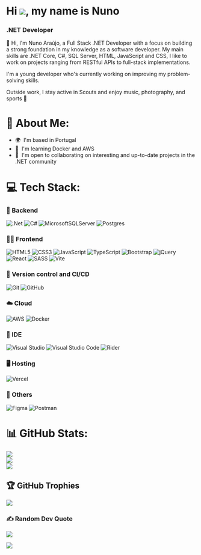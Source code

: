 # Hi ![](https://user-images.githubusercontent.com/18350557/176309783-0785949b-9127-417c-8b55-ab5a4333674e.gif), my name is Nuno

### .NET Developer

👋 Hi, I'm Nuno Araújo, a Full Stack .NET Developer with a focus on building a strong foundation in my knowledge as a software developer. My main skills are .NET Core, C#, SQL Server, HTML, JavaScript and CSS, I like to work on projects ranging from RESTful APIs to full-stack implementations.

I'm a young developer who's currently working on improving my problem-solving skills.

Outside work, I stay active in Scouts and enjoy music, photography, and sports 🏃

# 💫 About Me:
* 🌍  I'm based in Portugal
* 🧠  I'm learning Docker and AWS
* 🤝  I'm open to collaborating on interesting and up-to-date projects in the .NET community

# 💻 Tech Stack:

### 💾 Backend

![.Net](https://img.shields.io/badge/.NET-5C2D91?style=for-the-badge&logo=.net&logoColor=white) ![C#](https://img.shields.io/badge/c%23-%23239120.svg?style=for-the-badge&logo=csharp&logoColor=white) ![MicrosoftSQLServer](https://img.shields.io/badge/Microsoft%20SQL%20Server-CC2927?style=for-the-badge&logo=microsoft%20sql%20server&logoColor=white) ![Postgres](https://img.shields.io/badge/postgres-%23316192.svg?style=for-the-badge&logo=postgresql&logoColor=white)

### 👨‍💻 Frontend

 ![HTML5](https://img.shields.io/badge/html5-%23E34F26.svg?style=for-the-badge&logo=html5&logoColor=white) ![CSS3](https://img.shields.io/badge/css3-%231572B6.svg?style=for-the-badge&logo=css3&logoColor=white) ![JavaScript](https://img.shields.io/badge/javascript-%23323330.svg?style=for-the-badge&logo=javascript&logoColor=%23F7DF1E) ![TypeScript](https://img.shields.io/badge/typescript-%23007ACC.svg?style=for-the-badge&logo=typescript&logoColor=white) ![Bootstrap](https://img.shields.io/badge/bootstrap-%238511FA.svg?style=for-the-badge&logo=bootstrap&logoColor=white) ![jQuery](https://img.shields.io/badge/jquery-%230769AD.svg?style=for-the-badge&logo=jquery&logoColor=white) ![React](https://img.shields.io/badge/react-%2320232a.svg?style=for-the-badge&logo=react&logoColor=%2361DAFB) ![SASS](https://img.shields.io/badge/SASS-hotpink.svg?style=for-the-badge&logo=SASS&logoColor=white) ![Vite](https://img.shields.io/badge/vite-%23646CFF.svg?style=for-the-badge&logo=vite&logoColor=white) 

### 🎠 Version control and CI/CD

![Git](https://img.shields.io/badge/git-%23F05033.svg?style=for-the-badge&logo=git&logoColor=white) ![GitHub](https://img.shields.io/badge/github-%23121011.svg?style=for-the-badge&logo=github&logoColor=white)

### ☁️ Cloud
![AWS](https://img.shields.io/badge/AWS-%23FF9900.svg?style=for-the-badge&logo=amazon-aws&logoColor=white) ![Docker](https://img.shields.io/badge/docker-%230db7ed.svg?style=for-the-badge&logo=docker&logoColor=white)

### 🚀 IDE

![Visual Studio](https://img.shields.io/badge/Visual%20Studio-5C2D91.svg?style=for-the-badge&logo=visual-studio&logoColor=white) ![Visual Studio Code](https://img.shields.io/badge/Visual%20Studio%20Code-0078d7.svg?style=for-the-badge&logo=visual-studio-code&logoColor=white) ![Rider](https://img.shields.io/badge/Rider-000000.svg?style=for-the-badge&logo=Rider&logoColor=white&color=black&labelColor=crimson)

### 🖥️ Hosting

![Vercel](https://img.shields.io/badge/vercel-%23000000.svg?style=for-the-badge&logo=vercel&logoColor=white)

### 🤖 Others

![Figma](https://img.shields.io/badge/figma-%23F24E1E.svg?style=for-the-badge&logo=figma&logoColor=white)  ![Postman](https://img.shields.io/badge/Postman-FF6C37?style=for-the-badge&logo=postman&logoColor=white)

 
# 📊 GitHub Stats:
![](https://github-readme-stats.vercel.app/api?username=SilverX21&theme=dark&hide_border=false&include_all_commits=false&count_private=false)<br/>
![](https://github-readme-streak-stats.herokuapp.com/?user=SilverX21&theme=dark&hide_border=false)<br/>
![](https://github-readme-stats.vercel.app/api/top-langs/?username=SilverX21&theme=dark&hide_border=false&include_all_commits=false&count_private=false&layout=compact)

## 🏆 GitHub Trophies
![](https://github-profile-trophy.vercel.app/?username=SilverX21&theme=radical&no-frame=false&no-bg=true&margin-w=4)

### ✍️ Random Dev Quote
![](https://quotes-github-readme.vercel.app/api?type=horizontal&theme=radical)

![](https://user-images.githubusercontent.com/74038190/225813708-98b745f2-7d22-48cf-9150-083f1b00d6c9.gif)

<!-- used this to build my profile: https://gprm.itsvg.in/ -->
<!-- cool badges here: https://github.com/Ileriayo/markdown-badges -->
